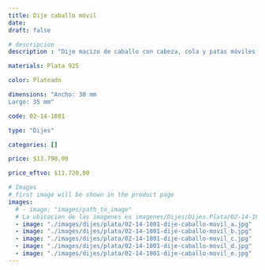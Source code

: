 ```yaml
---
title: Dije caballo móvil
date: 
draft: false

# descripcion
description : "Dije macizo de caballo con cabeza, cola y patas móviles. Hermosa terminación."

materials: Plata 925

color: Plateado

dimensions: "Ancho: 30 mm 
Largo: 35 mm"

code: 02-14-1801

type: "Dijes"

categories: []

price: $13.790,00

price_eftvo: $11.720,00

# Images
# first image will be shown in the product page
images:
  # - image: "images/path_to_image"
  # La ubicacion de las imagenes es imagenes/Dijes/Dijes.Plata/02-14-1801-dije-caballo-movil
  - image: "./images/dijes/plata/02-14-1801-dije-caballo-movil_a.jpg"
  - image: "./images/dijes/plata/02-14-1801-dije-caballo-movil_b.jpg"
  - image: "./images/dijes/plata/02-14-1801-dije-caballo-movil_c.jpg"
  - image: "./images/dijes/plata/02-14-1801-dije-caballo-movil_d.jpg"
  - image: "./images/dijes/plata/02-14-1801-dije-caballo-movil_e.jpg"
---
```

